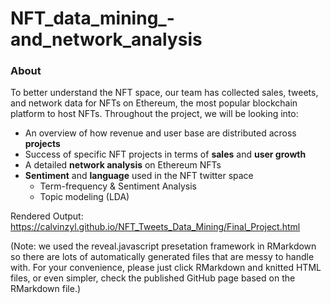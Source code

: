 # NFT_data_mining_-and_network_analysis

### **About** ###
To better understand the NFT space, our team has collected sales, tweets, and network data for NFTs on Ethereum, the most popular blockchain platform to host NFTs.  Throughout the project, we will be looking into:

- An overview of how revenue and user base are distributed across **projects**
- Success of specific NFT projects in terms of **sales** and **user growth**
- A detailed **network analysis** on Ethereum NFTs
- **Sentiment** and **language** used in the NFT twitter space
  - Term-frequency & Sentiment Analysis
  - Topic modeling (LDA)

Rendered Output: https://calvinzyl.github.io/NFT_Tweets_Data_Mining/Final_Project.html

(Note: we used the reveal.javascript presetation framework in RMarkdown so there are lots of automatically generated files that are messy to handle with. For your convenience, please just click RMarkdown and knitted HTML files, or even simpler, check the published GitHub page based on the RMarkdown file.) 


